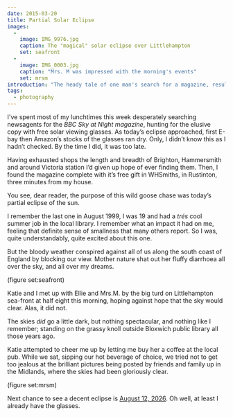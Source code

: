 ```yaml
---
date: 2015-03-20
title: Partial Solar Eclipse
images:
  - 
    image: IMG_9976.jpg
    caption: The "magical" solar eclipse over Littlehampton
    set: seafront
  - 
    image: IMG_0003.jpg
    caption: "Mrs. M was impressed with the morning's events"
    set: mrsm
introduction: "The heady tale of one man's search for a magazine, resulting in him getting sky poop in his eye. All of this and more in my story of today's partial eclipse of the sun."
tags:
  - photography
---
```

I've spent most of my lunchtimes this week desperately searching newsagents for the _BBC Sky at Night magazine_, hunting for the elusive copy with free solar viewing glasses. As today’s eclipse approached, first E-bay then Amazon’s stocks of the glasses ran dry. Only, I didn’t know this as I hadn’t checked. By the time I did, it was too late. 

Having exhausted shops the length and breadth of Brighton, Hammersmith and around Victoria station I’d given up hope of ever finding them. Then, I found the magazine complete with it’s free gift in WHSmiths, in Rustinton, three minutes from my house.

You see, dear reader, the purpose of this wild goose chase was today’s partial eclipse of the sun.

I remember the last one in August 1999, I was 19 and had a _trés_ cool summer job in the local library. I remember what an impact it had on me, feeling that definite sense of smallness that many others report. So I was, quite understandably, quite excited about this one.

But the bloody weather conspired against all of us along the south coast of England by blocking our view. Mother nature shat out her fluffy diarrhoea all over the sky, and all over my dreams.

(figure set:seafront)

Katie and I met up with Ellie and Mrs.M. by the big turd on Littlehampton sea-front at half eight this morning, hoping against hope that the sky would clear. Alas, it did not.

The skies _did_ go a little dark, but nothing spectacular, and nothing like I remember; standing on the grassy knoll outside Bloxwich public library all those years ago.

Katie attempted to cheer me up by letting me buy her a coffee at the local pub. While we sat, sipping our hot beverage of choice, we tried not to get too jealous at the brilliant pictures being posted by friends and family up in the Midlands, where the skies had been gloriously clear.

(figure set:mrsm)

Next chance to see a decent eclipse is [August 12, 2026](http://en.wikipedia.org/wiki/Solar_eclipse_of_August_12,_2026). Oh well, at least I already have the glasses.